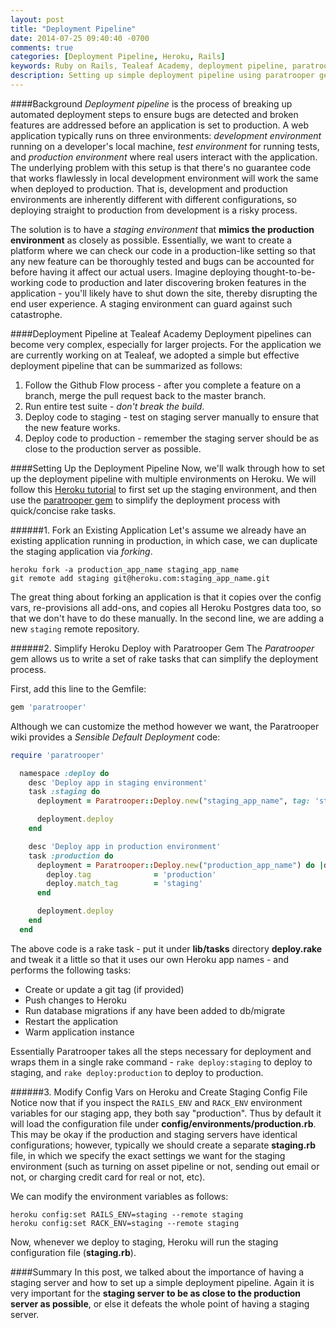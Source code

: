 ```yaml
---
layout: post
title: "Deployment Pipeline"
date: 2014-07-25 09:40:40 -0700
comments: true
categories: [Deployment Pipeline, Heroku, Rails]
keywords: Ruby on Rails, Tealeaf Academy, deployment pipeline, paratrooper, heroku, staging
description: Setting up simple deployment pipeline using paratrooper gem and a staging server
---
```


####Background
_Deployment pipeline_ is the process of breaking up automated deployment steps to ensure bugs are detected and broken features are addressed before an application is set to production. A web application typically runs on three environments: _development environment_ running on a developer's local machine, _test environment_ for running tests, and _production environment_ where real users interact with the application. The underlying problem with this setup is that there's no guarantee code that works flawlessly in local development environment will work the same when deployed to production. That is, development and production environments are inherently different with different configurations, so deploying straight to production from development is a risky process.

The solution is to have a _staging environment_ that __mimics the production environment__ as closely as possible. Essentially, we want to create a platform where we can check our code in a production-like setting so that any new feature can be thoroughly tested and bugs can be accounted for before having it affect our actual users. Imagine deploying thought-to-be-working code to production and later discovering broken features in the application - you'll likely have to shut down the site, thereby disrupting the end user experience. A staging environment can guard against such catastrophe.

####Deployment Pipeline at Tealeaf Academy
Deployment pipelines can become very complex, especially for larger projects. For the application we are currently working on at Tealeaf, we adopted a simple but effective deployment pipeline that can be summarized as follows:

1. Follow the Github Flow process - after you complete a feature on a branch, merge the pull request back to the master branch.  
2. Run entire test suite - _don't break the build_.  
3. Deploy code to staging - test on staging server manually to ensure that the new feature works.  
4. Deploy code to production - remember the staging server should be as close to the production server as possible.

####Setting Up the Deployment Pipeline
Now, we'll walk through how to set up the deployment pipeline with multiple environments on Heroku. We will follow this [Heroku tutorial](https://devcenter.heroku.com/articles/multiple-environments) to first set up the staging environment, and then use the [paratrooper gem](https://github.com/mattpolito/paratrooper) to simplify the deployment process with quick/concise rake tasks.

######1. Fork an Existing Application
Let's assume we already have an existing application running in production, in which case, we can duplicate the staging application via _forking_.

```
heroku fork -a production_app_name staging_app_name
git remote add staging git@heroku.com:staging_app_name.git
```

The great thing about forking an application is that it copies over the config vars, re-provisions all add-ons, and copies all Heroku Postgres data too, so that we don't have to do these manually. In the second line, we are adding a new `staging` remote repository.

######2. Simplify Heroku Deploy with Paratrooper Gem
The _Paratrooper_ gem allows us to write a set of rake tasks that can simplify the deployment process.

First, add this line to the Gemfile:

```ruby 
gem 'paratrooper'
```

Although we can customize the method however we want, the Paratrooper wiki provides a _Sensible Default Deployment_ code:

```ruby
require 'paratrooper'

  namespace :deploy do
    desc 'Deploy app in staging environment'
    task :staging do
      deployment = Paratrooper::Deploy.new("staging_app_name", tag: 'staging')

      deployment.deploy
    end

    desc 'Deploy app in production environment'
    task :production do
      deployment = Paratrooper::Deploy.new("production_app_name") do |deploy|
        deploy.tag              = 'production'
        deploy.match_tag        = 'staging'
      end

      deployment.deploy
    end
  end
```

The above code is a rake task - put it under __lib/tasks__ directory __deploy.rake__ and tweak it a little so that it uses our own Heroku app names - and performs the following tasks:

*  Create or update a git tag (if provided)
*  Push changes to Heroku
*  Run database migrations if any have been added to db/migrate
*  Restart the application
*  Warm application instance

Essentially Paratrooper takes all the steps necessary for deployment and wraps them in a single rake command - `rake deploy:staging` to deploy to staging, and `rake deploy:production` to deploy to production.

######3. Modify Config Vars on Heroku and Create Staging Config File
Notice now that if you inspect the `RAILS_ENV` and `RACK_ENV` environment variables for our staging app, they both say "production". Thus by default it will load the configuration file under __config/environments/production.rb__. This may be okay if the production and staging servers have identical configurations; however, typically we should create a separate __staging.rb__ file, in which we specify the exact settings we want for the staging environment (such as turning on asset pipeline or not, sending out email or not, or charging credit card for real or not, etc).

We can modify the environment variables as follows:

```
heroku config:set RAILS_ENV=staging --remote staging
heroku config:set RACK_ENV=staging --remote staging
``` 

Now, whenever we deploy to staging, Heroku will run the staging configuration file (__staging.rb__).

####Summary
In this post, we talked about the importance of having a staging server and how to set up a simple deployment pipeline. Again it is very important for the __staging server to be as close to the production server as possible__, or else it defeats the whole point of having a staging server.